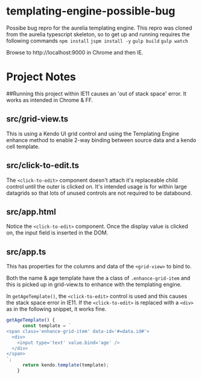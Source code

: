 # templating-engine-possible-bug

Possibe bug repro for the aurelia templating engine.
This repro was cloned from the aurelia typescript skeleton, so to get up and running requires the following commands
`npm install`
`jspm install -y`
`gulp build`
`gulp watch`

Browse to http://localhost:9000 in Chrome and then IE.

# Project Notes
##Running this project within IE11 causes an 'out of stack space' error. It works as intended in Chrome & FF.

## src/grid-view.ts
This is using a Kendo UI grid control and using the Templating Engine enhance method to enable 2-way binding between source data and a kendo cell template.

## src/click-to-edit.ts
The `<click-to-edit>` component doesn't attach it's replaceable child control until the outer is clicked on. It's intended usage is for within large datagrids so that lots of unused controls are not required to be databound.

## src/app.html
Notice the `<click-to-edit>` component. Once the display value is clicked on, the input field is inserted in the DOM.

## src/app.ts
This has properties for the columns and data of the `<grid-view>` to bind to.

Both the name & age template have the a class of `.enhance-grid-item` and this is picked up in grid-view.ts to enhance with the templating engine.

In `getAgeTemplate()`, the `<click-to-edit>` control is used and this causes the stack space error in IE11. If the `<click-to-edit>` is replaced with a `<div>` as in the following snippet, it works fine.

```javascript
getAgeTemplate() {
      const template = `
<span class='enhance-grid-item' data-id='#=data.id#'>
  <div>
    <input type='text' value.bind='age' />
  </div>
</span>
`;
      return kendo.template(template);
    }
```

